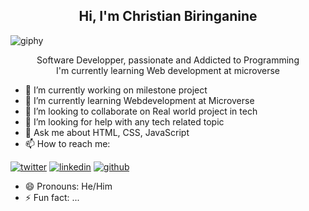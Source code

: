 
<h2 align = "center">Hi, I'm Christian Biringanine</h2>


![giphy](https://user-images.githubusercontent.com/97100091/170823363-d93b0210-4645-4c26-99d7-14c301d023e7.gif)


<p align = "center">Software Developper, passionate and Addicted to Programming </br> I'm currently learning Web development at microverse</p>


- 🔭 I’m currently working on milestone project 
- 🌱 I’m currently learning Webdevelopment at Microverse
- 👯 I’m looking to collaborate on  Real world project in tech
- 🤔 I’m looking for help with any tech related topic
- 💬 Ask me about HTML, CSS, JavaScript
- 📫 How to reach me: 

<!-- display the social media buttons in your README -->

[![twitter](https://github.com/shikhar1020jais1/Git-Social/blob/master/Icons/Twitter.png (Twitter))][3]
[![linkedin](https://github.com/shikhar1020jais1/Git-Social/blob/master/Icons/LinkedIn.png (LinkedIn))][4]
[![github](https://github.com/shikhar1020jais1/Git-Social/blob/master/Icons/Github.png (Github))][5]

<!-- To Link your profile to the media buttons -->

[3]: https://www.twitter.com/@christianbirin4
[4]: https://www.linkedin.com/in/christian-biringanine-1833011a5
[5]: https://www.github.com/christianbiring1

- 😄 Pronouns: He/Him
- ⚡ Fun fact: ...

